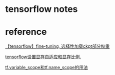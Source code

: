 # tensorflow notes



# reference
[【tensorflow】fine-tuning, 选择性加载ckpt部分权重][1]

[tensorflow设置显存自适应和显存比例.][2]

[tf.variable_scope和tf.name_scope的用法][3]

[1]: https://blog.csdn.net/shwan_ma/article/details/78874881
[2]: https://blog.csdn.net/threadroc/article/details/54849160
[3]: https://blog.csdn.net/uestc_c2_403/article/details/72328815